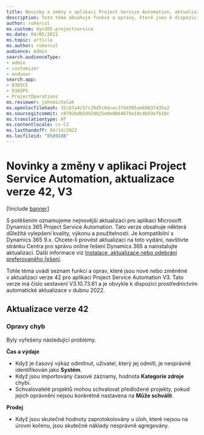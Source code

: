 ```yaml
---
title: Novinky a změny v aplikaci Project Service Automation, aktualizace verze 42, V3
description: Toto téma obsahuje funkce a opravy, které jsou k dispozici ve Microsoft Dynamics 365 Project Service Automation vydání aktualizace 42, V3.
author: ruhercul
ms.custom: dyn365-projectservice
ms.date: 04/05/2022
ms.topic: article
ms.author: ruhercul
audience: Admin
search.audienceType:
- admin
- customizer
- enduser
search.app:
- D365CE
- D365PS
- ProjectOperations
ms.reviewer: johnmichalak
ms.openlocfilehash: 32cb7a4c5fc29d5c0dcec37dd395ae69037435a2
ms.sourcegitcommit: c0792bd65d92db25e0e8864879a19c4b93efb10c
ms.translationtype: HT
ms.contentlocale: cs-CZ
ms.lasthandoff: 04/14/2022
ms.locfileid: "8589188"
---
```

# <a name="whats-new-or-changed-in-project-service-automation-update-release-42-v3"></a>Novinky a změny v aplikaci Project Service Automation, aktualizace verze 42, V3

[!include [banner](../includes/psa-now-project-operations.md)]

S potěšením oznamujeme nejnovější aktualizaci pro aplikaci Microsoft Dynamics 365 Project Service Automation. Tato verze obsahuje některá důležitá vylepšení kvality, výkonu a použitelnosti. Je kompatibilní s Dynamics 365 9.x. Chcete-li provést aktualizaci na toto vydání, navštivte stránku Centra pro správu online řešení Dynamics 365 a nainstalujte aktualizaci. Další informace viz [Instalace, aktualizace nebo odebrání preferovaného řešení](/power-platform/admin/install-remove-preferred-solution).

Tohle téma uvádí seznam funkcí a oprav, které jsou nové nebo změněné v aktualizaci verze 42 pro aplikaci Project Service Automation V3. Tato verze má číslo sestavení V3.10.73.61 a je obvykle k dispozici prostřednictvím automatické aktualizace v dubnu 2022.

## <a name="update-release-42"></a>Aktualizace verze 42

### <a name="bug-fixes"></a>Opravy chyb

Byly vyřešeny následující problémy.

**Čas a výdaje**

- Když je časový výkaz odmítnut, uživatel, který jej odmítl, je nesprávně identifikován jako **Systém**.
- Když jsou importovány časové záznamy, hodnota **Kategorie zdroje** chybí.
- Schvalovatelé projektů mohou schvalovat předložené projekty, pokud jejich oprávnění nejsou konkrétně nastavena na **Může schválit**.

**Prodej**

- Když jsou skutečné hodnoty zaprotokolovány u úloh, které nejsou na úrovni kořenu, jsou skutečné náklady nesprávně agregovány.
